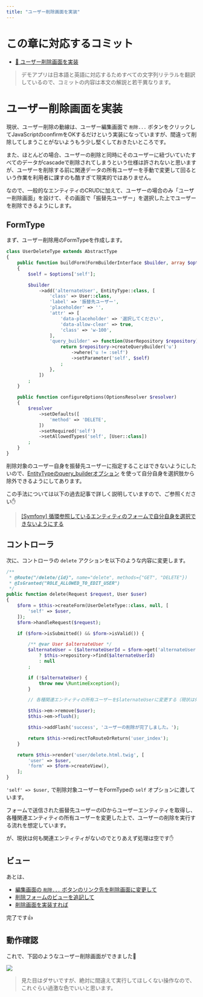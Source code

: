 ```yaml
---
title: "ユーザー削除画面を実装"
---
```


# この章に対応するコミット

* [📝 ユーザー削除画面を実装](https://github.com/ttskch/symfony-example-app/commit/9a51fb4f8adcbab844fdcfff70b2b4fbb86d98b5)

> デモアプリは日本語と英語に対応するためすべての文字列リテラルを翻訳しているので、コミットの内容は本文の解説と若干異なります。

# ユーザー削除画面を実装

現状、ユーザー削除の動線は、ユーザー編集画面で `削除...` ボタンをクリックしてJavaScriptのconfirmをOKするだけという実装になっていますが、間違って削除してしまうことがないようもう少し堅くしておきたいところです。

また、ほとんどの場合、ユーザーの削除と同時にそのユーザーに紐づいていたすべてのデータがcascadeで削除されてしまうという仕様は許されないと思いますが、ユーザーを削除する前に関連データの所有ユーザーを手動で変更して回るという作業を利用者に課すのも酷すぎて現実的ではありません。

なので、一般的なエンティティのCRUDに加えて、ユーザーの場合のみ「ユーザー削除画面」を設けて、その画面で「振替先ユーザー」を選択した上でユーザーを削除できるようにします。

## FormType

まず、ユーザー削除用のFormTypeを作成します。

```php
class UserDeleteType extends AbstractType
{
    public function buildForm(FormBuilderInterface $builder, array $options)
    {
        $self = $options['self'];

        $builder
            ->add('alternateUser', EntityType::class, [
                'class' => User::class,
                'label' => '振替先ユーザー',
                'placeholder' => '',
                'attr' => [
                    'data-placeholder' => '選択してください',
                    'data-allow-clear' => true,
                    'class' => 'w-100',
                ],
                'query_builder' => function(UserRepository $repository) use ($self) {
                    return $repository->createQueryBuilder('u')
                        ->where('u != :self')
                        ->setParameter('self', $self)
                    ;
                },
            ])
        ;
    }

    public function configureOptions(OptionsResolver $resolver)
    {
        $resolver
            ->setDefaults([
                'method' => 'DELETE',
            ])
            ->setRequired('self')
            ->setAllowedTypes('self', [User::class])
        ;
    }
}
```

削除対象のユーザー自身を振替先ユーザーに指定することはできないようにしたいので、[EntityTypeのquery_builderオプション](https://symfony.com/doc/current/reference/forms/types/entity.html#query-builder) を使って自分自身を選択肢から除外できるようにしてあります。

この手法については以下の過去記事で詳しく説明していますので、ご参照ください✋

> [[Symfony] 循環参照しているエンティティのフォームで自分自身を選択できないようにする](https://zenn.dev/ttskch/articles/66cf2aa0a95eb2)

## コントローラ

次に、コントローラの `delete` アクションを以下のような内容に変更します。

```php
/**
 * @Route("/delete/{id}", name="delete", methods={"GET", "DELETE"})
 * @IsGranted("ROLE_ALLOWED_TO_EDIT_USER")
 */
public function delete(Request $request, User $user)
{
    $form = $this->createForm(UserDeleteType::class, null, [
        'self' => $user,
    ]);
    $form->handleRequest($request);

    if ($form->isSubmitted() && $form->isValid()) {

        /** @var User $alternateUser */
        $alternateUser = ($alternateUserId = $form->get('alternateUser')->getData())
            ? $this->repository->find($alternateUserId)
            : null
        ;

        if (!$alternateUser) {
            throw new \RuntimeException();
        }

        // 各種関連エンティティの所有ユーザーを$laternateUserに変更する（現状は何もなし）

        $this->em->remove($user);
        $this->em->flush();

        $this->addFlash('success', 'ユーザーの削除が完了しました。');

        return $this->redirectToRouteOrReturn('user_index');
    }

    return $this->render('user/delete.html.twig', [
        'user' => $user,
        'form' => $form->createView(),
    ];
}
```

`'self' => $user,` で削除対象ユーザーをFormTypeの `self` オプションに渡しています。

フォームで送信された振替先ユーザーのIDからユーザーエンティティを取得し、各種関連エンティティの所有ユーザーを変更した上で、ユーザーの削除を実行する流れを想定しています。

が、現状は何も関連エンティティがないのでとりあえず処理は空です✋

## ビュー

あとは、

* [編集画面の `削除...` ボタンのリンク先を削除画面に変更して](https://github.com/ttskch/symfony-example-app/commit/9a51fb4f8adcbab844fdcfff70b2b4fbb86d98b5#diff-5dc57a563b4fd2242d0b5ac8cb8f3d7028893eb7bb079d91bc4ef5e26ef03a79)
* [削除フォームのビューを追記して](https://github.com/ttskch/symfony-example-app/commit/9a51fb4f8adcbab844fdcfff70b2b4fbb86d98b5#diff-f29062df2b488e2efab1c8205484e079905f216733b8a0402baff4b6c952cb17)
* [削除画面を実装すれば](https://github.com/ttskch/symfony-example-app/commit/9a51fb4f8adcbab844fdcfff70b2b4fbb86d98b5#diff-3bfc475b388af48216dd12421ab334ccdc8d4670d59301ecb75297ef707db704)

完了です👍

## 動作確認

これで、下図のようなユーザー削除画面ができました🙌

![](https://tva1.sinaimg.cn/large/0081Kckwgy1gkv13d0m66j31lx0u0n3y.jpg)

> 見た目はダサいですが、絶対に間違えて実行してほしくない操作なので、これぐらい過激な色でいいと思います。
